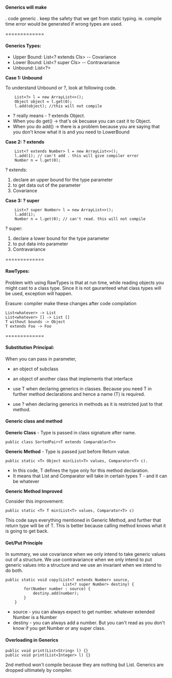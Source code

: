 #### Generics will make 
. code generic
. keep the safety that we get from static typing. ie. compile time error would be generated if wrong types are used.

=============
#### Generics Types:
* Upper Bound: List<? extends Cls> -- Covariance
* Lower Bound: List<? super Cls> -- Contravariance 
* Unbound: List<?>

**Case 1: Unbound**

To understand Unbound or ?, look at following code.

        List<?> l = new ArrayList<>();
		Object object = l.get(0);
		l.add(object); //this will not compile

* ?  really means - ? extends Object. 
* When you do get() -> that's ok becuase you can cast it to Object.
* When you do add() -> there is a problem because you are saying that you don't know what it is 
and you need to LowerBound

**Case 2: ? extends**
		
		List<? extends Number> l = new ArrayList<>();
		l.add(1); // can't add . this will give compiler error
		Number n = l.get(0); 
? extends:
1. declare an upper bound for the type parameter
2. to get data out of the parameter
3. Covariance


**Case 3: ? super**

		List<? super Number> l = new ArrayList<>();
		l.add(1);
		Number n = l.get(0); // can't read. this will not compile
? super:
1. declare a lower bound for the type parameter
2. to put data into parameter
3. Contravariance

=============

####  RawTypes:
Problem with using RawTypes is that at run time, while reading objects you might cast to a class type.
Since it is not gauranteed what class types will be used, exception will happen.

Erasure: compiler make these changes after code compilation
```
List<whatever> -> List
List<whatever> [] -> List []
T without bounds -> Object
T extends Foo -> Foo
```

=============
#### Substitution Principal:

When you can pass in parameter, 
* an object of subclass 
* an object of another class that implements that interface

* use T when declaring generics in classes. Because you need T in further method declarations 
and hence a name (T) is required.
* use ? when declaring generics in methods as it is restricted just to that method.


####  Generic class and method
**Generic Class** - Type is passed in class signature after name.

    public class SortedPair<T extends Comparable<T>> 


**Generic Method** - Type is passed just before Return value.
    
    public static <T> Object min(List<T> values, Comparator<T> c).
	    
* In this code, T defines the type only for this method declaration. 
* It means that List and Comparator will take in certain types T - and it can be whatever

**Generic Method Improved** 
 
Consider this improvement:
    
    public static <T> T min(List<T> values, Comparator<T> c)
	
This code says everything mentioned in Generic Method, and further that return type will be of T. 
This is better because calling method knows what it is going to get back. 

#### Get/Put Principle

In summary, we use covariance when we only intend to take generic values out of a structure. 
We use contravariance when we only intend to put generic values into a structure and 
we use an invariant when we intend to do both.

```
public static void copy(List<? extends Number> source,
                         List<? super Number> destiny) {
        for(Number number : source) { 
            destiny.add(number);
        }
    }
```
* source - you can always expect to get number. whatever extended Number is a Number
* destiny - you can always add a number. But you can't read as you don't know if you get Number or any super class.

#### Overloading in Generics
```
public void print(List<String> l) {}
public void print(List<Integer> l) {} 
```
2nd method won't compile because they are nothing but List. 
Generics are dropped ultimately by compiler.


	